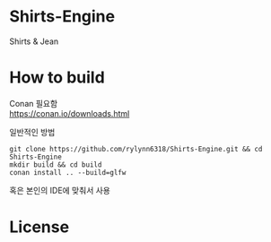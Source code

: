 # Shirts-Engine
Shirts &amp; Jean

# How to build
Conan 필요함  
https://conan.io/downloads.html  
  
일반적인 방법
```
git clone https://github.com/rylynn6318/Shirts-Engine.git && cd Shirts-Engine
mkdir build && cd build
conan install .. --build=glfw
```
혹은 본인의 IDE에 맞춰서 사용

# License